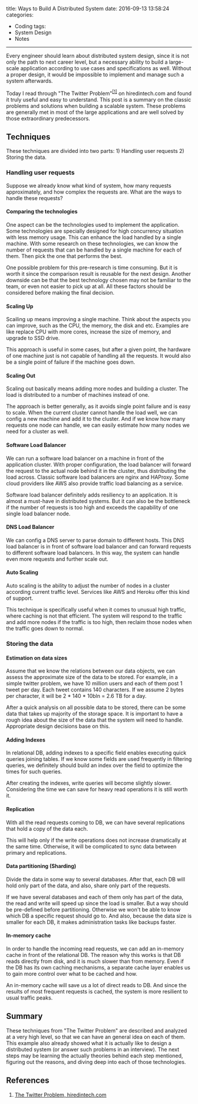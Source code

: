 title: Ways to Build A Distributed System
date: 2016-09-13 13:58:24
categories:
  - Coding
tags:
  - System Design
  - Notes
---

Every engineer should learn about distributed system design, since it is not only the path to next career level, but a necessary ability to build a large-scale application according to use cases and specifications as well. Without a proper design, it would be impossible to implement and manage such a system afterwards. 

Today I read through "The Twitter Problem"<sup>[[1]](#References)</sup> on hiredintech.com and found it truly useful and easy to understand. This post is a summary on the classic problems and solutions when building a scalable system. These problems are generally met in most of the large applications and are well solved by those extraordinary predecessors. 

## Techniques

These techniques are divided into two parts: 1) Handling user requests 2) Storing the data. 

### Handling user requests

Suppose we already know what kind of system, how many requests approximately, and how complex the requests are. What are the ways to handle these requests?

#### Comparing the technologies

One aspect can be the technologies used to implement the application. Some technologies are specially designed for high concurrency situation with less memory usage. This can enhance the load handled by a single machine. With some research on these technologies, we can know the number of requests that can be handled by a single machine for each of them. Then pick the one that performs the best. 

One possible problem for this pre-research is time consuming. But it is worth it since the comparison result is reusable for the next design. Another downside can be that the best technology chosen may not be familiar to the team, or even not easier to pick up at all. All these factors should be considered before making the final decision. 

#### Scaling Up

Scailing up means improving a single machine. Think about the aspects you can improve, such as the CPU, the memory, the disk and etc. Examples are like replace CPU with more cores, increase the size of memory, and upgrade to SSD drive. 

This approach is useful in some cases, but after a given point, the hardware of one machine just is not capable of handling all the requests. It would also be a single point of failure if the machine goes down. 

#### Scaling Out

Scaling out basically means adding more nodes and building a cluster. The load is distributed to a number of machines instead of one. 

The approach is better generally, as it avoids single point failure and is easy to scale. When the current cluster cannot handle the load well, we can config a new machine and add it to the cluster. And if we know how many requests one node can handle, we can easily estimate how many nodes we need for a cluster as well. 

#### Software Load Balancer

We can run a software load balancer on a machine in front of the application cluster. With proper configuration, the load balancer will forward the request to the actual node behind it in the cluster, thus distributing the load across. Classic software load balancers are nginx and HAProxy. Some cloud providers like AWS also provide traffic load balancing as a service. 

Software load balancer definitely adds resiliency to an application. It is almost a must-have in distributed systems. But it can also be the bottleneck if the number of requests is too high and exceeds the capability of one single load balancer node. 

#### DNS Load Balancer

We can config a DNS server to parse domain to different hosts. This DNS load balancer is in front of software load balancer and can forward requests to different software load balancers. In this way, the system can handle even more requests and further scale out. 

#### Auto Scaling

Auto scaling is the ability to adjust the number of nodes in a cluster according current traffic level. Services like AWS and Heroku offer this kind of support. 

This technique is specifically useful when it comes to unusual high traffic, where caching is not that efficient. The system will respond to the traffic and add more nodes if the traffic is too high, then reclaim those nodes when the traffic goes down to normal. 

### Storing the data

#### Estimation on data sizes

Assume that we know the relations between our data objects, we can assess the approximate size of the data to be stored. For example, in a simple twitter problem, we have 10 million users and each of them post 1 tweet per day. Each tweet contains 140 characters. If we assume 2 bytes per character, it will be 2 * 140 * 10bln = 2.6 TB for a day. 

After a quick analysis on all possible data to be stored, there can be some data that takes up majority of the storage space. It is important to have a rough idea about the size of the data that the system will need to handle. Appropriate design decisions base on this. 

#### Adding Indexes

In relational DB, adding indexes to a specific field enables executing quick queries joining tables. If we know some fields are used frequently in filtering queries, we definitely should build an index over the field to optimize the times for such queries.

After creating the indexes, write queries will become slightly slower. Considering the time we can save for heavy read operations it is still worth it. 

#### Replication

With all the read requests coming to DB, we can have several replications that hold a copy of the data each. 

This will help only if the write operations does not increase dramatically at the same time. Otherwise, it will be complicated to sync data between primary and replications. 

#### Data partitioning (Sharding)

Divide the data in some way to several databases. After that, each DB will hold only part of the data, and also, share only part of the requests. 

If we have several databases and each of them only has part of the data, the read and write will speed up since the load is smaller. But a way should be pre-defined before partitioning. Otherwise we won't be able to know which DB a specific request should go to. And also, because the data size is smaller for each DB, it makes administration tasks like backups faster. 

#### In-memory cache

In order to handle the incoming read requests, we can add an in-memory cache in front of the relational DB. The reason why this works is that DB reads directly from disk, and it is much slower than from memory. Even if the DB has its own caching mechanisms, a separate cache layer enables us to gain more control over what to be cached and how. 

An in-memory cache will save us a lot of direct reads to DB. And since the results of most frequent requests is cached, the system is more resilient to usual traffic peaks. 

## Summary

These techniques from "The Twitter Problem" are described and analyzed at a very high level, so that we can have an general idea on each of them. This example also already showed what it is actually like to design a distributed system (or answer such problems in an interview). The next steps may be learning the actually theories behind each step mentioned, figuring out the reasons, and diving deep into each of those technologies. 

## References

1. [The Twitter Problem, hiredintech.com](http://www.hiredintech.com/data/uploads/hiredintech_system_design_the_twitter_problem_beta.pdf)
